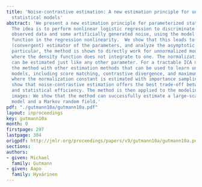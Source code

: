 ```yaml
---
title: 'Noise-contrastive estimation: A new estimation principle for unnormalized
  statistical models'
abstract: 'We present a new estimation principle for parameterized statistical models.
  The idea is to perform nonlinear logistic regression to discriminate between the
  observed data and some artificially generated noise, using the model log-density
  function in the regression nonlinearity.  We show that this leads to a consistent
  (convergent) estimator of the parameters, and analyze the asymptotic variance.  In
  particular, the method is shown to directly work for unnormalized models, i.e. models
  where the density function does not integrate to one. The normalization constant
  can be estimated just like any other parameter. For a tractable ICA model, we compare
  the method with other estimation methods that can be used to learn unnormalized
  models, including score matching, contrastive divergence, and maximum-likelihood
  where the normalization constant is estimated with importance sampling. Simulations
  show that noise-contrastive estimation offers the best trade-off between computational
  and statistical efficiency. The method is then applied to the modeling of natural
  images: We show that the method can successfully estimate a large-scale two-layer
  model and a Markov random field.'
pdf: "./gutmann10a/gutmann10a.pdf"
layout: inproceedings
key: gutmann10a
month: 0
firstpage: 297
lastpage: 304
origpdf: http://jmlr.org/proceedings/papers/v9/gutmann10a/gutmann10a.pdf
sections: 
authors:
- given: Michael
  family: Gutmann
- given: Aapo
  family: Hyvärinen
---
```

